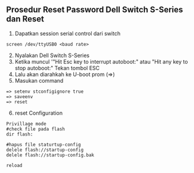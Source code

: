 ## Prosedur Reset Password Dell Switch S-Series dan Reset

1. Dapatkan session serial control dari switch

```
screen /dev/ttyUSB0 <baud rate>
```

2. Nyalakan Dell Switch S-Series
3. Ketika muncul '"Hit Esc key to interrupt autoboot:" atau "Hit any key to stop autoboot:" Tekan tombol ESC
4. Lalu akan diarahkah ke U-boot prom (=>)
5. Masukan command

```
=> setenv stconfigignore true
=> saveenv
=> reset
```

6. reset Configuration

```
Privillage mode
#check file pada flash
dir flash:

#hapus file staturtup-config
delele flash://startup-config
delele flash://startup-config.bak

reload
```
